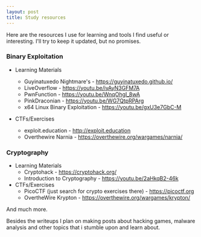 ```yaml
---
layout: post
title: Study resources
---
```


Here are the resources I use for learning and tools I find useful or interesting. I'll try to keep it updated, but no promises.

### Binary Exploitation

 - Learning Materials
    - Guyinatuxedo Nightmare's - https://guyinatuxedo.github.io/
    - LiveOverflow - https://youtu.be/iyAyN3GFM7A
    - PwnFunction - https://youtu.be/WnqOhgI_8wA
    - PinkDraconian - https://youtu.be/WG7QtpRPArg
    - x64 Linux Binary Exploitation - https://youtu.be/gxU3e7GbC-M

 - CTFs/Exercises
    - exploit.education - http://exploit.education
    - Overthewire Narnia - https://overthewire.org/wargames/narnia/

### Cryptography

 - Learning Materials
    - Cryptohack - https://cryptohack.org/
    - Introduction to Cryptography - https://youtu.be/2aHkqB2-46k
 - CTFs/Exercises
    - PicoCTF (just search for crypto exercises there) - https://picoctf.org
    - OvertheWire Krypton - https://overthewire.org/wargames/krypton/

And much more.

Besides the writeups I plan on making posts about hacking games, malware analysis and other topics that i stumble upon and learn about.